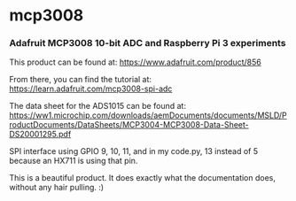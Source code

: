 # mcp3008
### Adafruit MCP3008 10-bit ADC and Raspberry Pi 3 experiments

This product can be found at: https://www.adafruit.com/product/856

From there, you can find the tutorial at: https://learn.adafruit.com/mcp3008-spi-adc

The data sheet for the ADS1015 can be found at: https://ww1.microchip.com/downloads/aemDocuments/documents/MSLD/ProductDocuments/DataSheets/MCP3004-MCP3008-Data-Sheet-DS20001295.pdf

SPI interface using GPIO 9, 10, 11, and in my code.py, 13 instead of 5 because an HX711 is using that pin.

This is a beautiful product. It does exactly what the documentation does, without any hair pulling. :)

